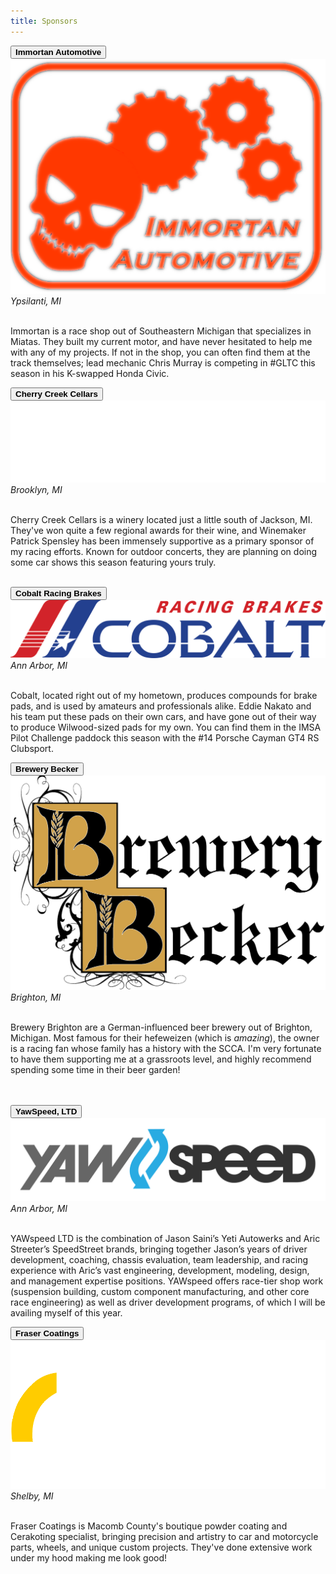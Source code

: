 ```yaml
---
title: Sponsors
---
```


<!-- TODO: Refactor so that blocks are generated instead of manually coded?-->
<div class="container text-center sponsorcontainer">
    <div class="row">
        <!--IMMORTAN-->
        <div class="col">
            <div class="accordion" id="accordionOne">
                <div class="accordion-item">
                    <div class="sponsor">
                        <div class="accordion-header" id="headingOne">
                            <button class="accordion-button collapsed" type="button" data-bs-toggle="collapse" data-bs-target="#collapseOne" aria-expanded="true" aria-controls="collapseOne">
                                <b>Immortan Automotive</b>
                            </button>
                            <a href="https://www.facebook.com/ImmortanAutomotive/"><img class="logo" src="/assets/images/Sponsors/immortan.png"/></a>
                            <br/>
                            <i>Ypsilanti, MI</i>
                        </div>
                        <div id="collapseOne" class="accordion-collapse collapse" aria-labelledby="headingOne" data-bs-parent="#accordionExampleOne">
                            <div class="accordion-body">
                                <br/>
                                <p>Immortan is a race shop out of Southeastern Michigan that specializes in Miatas. They built my current motor, and have never hesitated to help me with any of my projects. If not in the shop, you can often find them at the track themselves; lead mechanic Chris Murray is competing in #GLTC this season in his K-swapped Honda Civic.</P>
                            </div>
                        </div>
                    </div>
                </div>
            </div>
        </div>
        <!--CHERRY CREEK-->
        <div class="col">
            <div class="accordion" id="accordionTwo">
                <div class="accordion-item">
                    <div class="sponsor">
                        <div class="accordion-header" id="headingTwo">
                            <button class="accordion-button collapsed" type="button" data-bs-toggle="collapse" data-bs-target="#collapseTwo" aria-expanded="true" aria-controls="collapseTwo">
                                <b>Cherry Creek Cellars</b>
                            </button>
                            <!--todo -- why doesnt this work -->
                            <a href="https://cherrycreekwine.com/">
                                <picture>
                                    <source srcset="/assets/images/Sponsors/cherrycreek-w.png" media="(prefers-color-scheme: light)"/>
                                    <source srcset="/assets/images/Sponsors/cherrycreek-w.png"  media="(prefers-color-scheme: dark)"/>
                                    <img class="logo" src="/assets/images/Sponsors/cherrycreek-w.png"/>
                                </picture>
                            </a>
                            <br/>
                            <i>Brooklyn, MI</i>
                        </div>
                        <div id="collapseTwo" class="accordion-collapse collapse" aria-labelledby="headingTwo" data-bs-parent="#accordionExampleTwo">
                            <div class="accordion-body">
                                <br/>
                                <p>Cherry Creek Cellars is a winery located just a little south of Jackson, MI. They've won quite a few regional awards for their wine, and Winemaker Patrick Spensley has been immensely supportive as a primary sponsor of my racing efforts. Known for outdoor concerts, they are planning on doing some car shows this season featuring yours truly.</p>
                            </div>
                        </div>
                    </div>
                </div>
            </div>
        </div>
    </div>
    <br/>
    <div class="row">
        <!--COBALT-->
        <div class="col">
            <div class="accordion" id="accordionThree">
                <div class="accordion-item">
                    <div class="sponsor">
                        <div class="accordion-header" id="headingThree">
                            <button class="accordion-button collapsed" type="button" data-bs-toggle="collapse" data-bs-target="#collapseThree" aria-expanded="true" aria-controls="collapseThree">
                                <b>Cobalt Racing Brakes</b>
                            </button>
                            <a href="https://cobaltbrakes.com/"><img class="logo" src="/assets/images/Sponsors/cobalt.png"/></a>
                            <br/>
                            <i>Ann Arbor, MI</i>
                        </div>
                        <div id="collapseThree" class="accordion-collapse collapse" aria-labelledby="headingThree" data-bs-parent="#accordionExampleThree">
                            <div class="accordion-body">
                                <br/>
                                <p>Cobalt, located right out of my hometown, produces compounds for brake pads, and is used by amateurs and professionals alike. Eddie Nakato and his team put these pads on their own cars, and have gone out of their way to produce Wilwood-sized pads for my own. You can find them in the IMSA Pilot Challenge paddock this season with the #14 Porsche Cayman GT4 RS Clubsport.</p>
                            </div>
                        </div>
                    </div>
                </div>
            </div>
        </div>
        <!--BREWERY BECKER-->
        <div class="col">
            <div class="accordion" id="accordionFour">
                <div class="accordion-item">
                    <div class="sponsor">
                        <div class="accordion-header" id="headingFour">
                            <button class="accordion-button collapsed" type="button" data-bs-toggle="collapse" data-bs-target="#collapseFour" aria-expanded="true" aria-controls="collapseFour">
                                <b>Brewery Becker</b>
                            </button>
                            <a href="https://brewerybecker.com/"><img class="logo" src="/assets/images/Sponsors/bb.png"/></a>
                            <br/>
                            <i>Brighton, MI</i>
                        </div>
                        <div id="collapseFour" class="accordion-collapse collapse" aria-labelledby="headingFour" data-bs-parent="#accordionExampleFour">
                            <div class="accordion-body">
                                <br/>
                                <p>Brewery Brighton are a German-influenced beer brewery out of Brighton, Michigan. Most famous for their hefeweizen (which is <i>amazing</i>), the owner is a racing fan whose family has a history with the SCCA. I'm very fortunate to have them supporting me at a grassroots level, and highly recommend spending some time in their beer garden!</p>
                            </div>
                        </div>
                    </div>
                </div>
            </div>
        </div>
    </div>
    <br/>
    <br/>
    <div class="row">
        <!--YAWSPEED-->
        <div class="col">
            <div class="accordion" id="accordionFive">
                <div class="accordion-item">
                    <div class="sponsor">
                        <div class="accordion-header" id="headingFive">
                            <button class="accordion-button collapsed" type="button" data-bs-toggle="collapse" data-bs-target="#collapseFive" aria-expanded="true" aria-controls="collapseFive">
                                <b>YawSpeed, LTD</b>
                            </button>
                            <a href="https://yawspeed.us/"><img class="logo" src="/assets/images/Sponsors/yawspeed.png"/></a>
                            <br/>
                            <i>Ann Arbor, MI</i>
                        </div>
                        <div id="collapseFive" class="accordion-collapse collapse" aria-labelledby="headingFive" data-bs-parent="#accordionExampleFive">
                            <div class="accordion-body">
                                <br/>
                                <p>YAWspeed LTD is the combination of Jason Saini’s Yeti Autowerks and Aric Streeter’s SpeedStreet brands, bringing together Jason’s years of driver development, coaching, chassis evaluation, team leadership, and racing experience with Aric’s vast engineering, development, modeling, design, and management expertise positions. YAWspeed offers race-tier shop work (suspension building, custom component manufacturing, and other core race engineering) as well as driver development programs, of which I will be availing myself of this year.</p>
                            </div>
                        </div>
                    </div>
                </div>
            </div>
        </div>
        <!--Fraser Coatings -->
        <div class="col">
            <div class="accordion" id="accordionSix">
                <div class="accordion-item">
                    <div class="sponsor">
                        <div class="accordion-header" id="headingSix">
                            <button class="accordion-button collapsed" type="button" data-bs-toggle="collapse" data-bs-target="#collapseSix" aria-expanded="true" aria-controls="collapseSix">
                                <b>Fraser Coatings</b>
                            </button>
                            <!--todo -- why doesnt this work -->
                            <a href="https://www.frasercoatings.com/">
                                <picture>
                                    <source srcset="/assets/images/Sponsors/frasercoatings-b.png"  media="(prefers-color-scheme: dark)"/>
                                    <source srcset="/assets/images/Sponsors/frasercoatings-w.png" media="(prefers-color-scheme: light)"/>
                                    <img class="logo" src="/assets/images/Sponsors/frasercoatings-w.png"/>
                                </picture>
                            </a>
                            <br/>
                            <i>Shelby, MI</i>
                        </div>
                        <div id="collapseSix" class="accordion-collapse collapse" aria-labelledby="headingSix" data-bs-parent="#accordionExampleSix">
                            <div class="accordion-body">
                                <br/>
                                <p>Fraser Coatings is Macomb County's boutique powder coating and Cerakoting specialist, bringing precision and artistry to car and motorcycle parts, wheels, and unique custom projects. They've done extensive work under my hood making me look good!</p>
                            </div>
                        </div>
                    </div>
                </div>
            </div>
        </div>
    </div>
</div>
